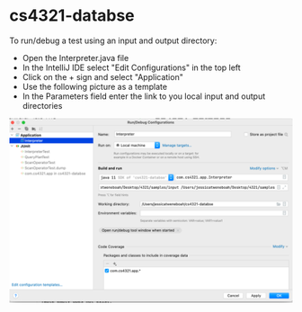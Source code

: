 # cs4321-databse

To run/debug a test using an input and output directory:
- Open the Interpreter.java file
- In the IntelliJ IDE select "Edit Configurations" in the top left
- Click on the + sign and select "Application"
- Use the following picture as a template
- In the Parameters field enter the link to you local input and output directories

![img.png](img.png)
